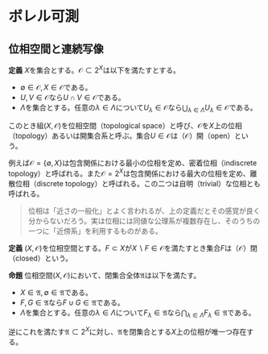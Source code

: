 
# ボレル可測




## 位相空間と連続写像

__定義__ $X$を集合とする。$\mathcal{O}\subset 2^{X}$は以下を満たすとする。

- $\emptyset\in\mathcal{O}, X\in\mathcal{O}$である。
- $U, V\in\mathcal{O}$なら$U\cap V\in\mathcal{O}$である。
- $\Lambda$を集合とする。任意の$\lambda\in\Lambda$について$U_{\lambda}\in\mathcal{O}$なら$\bigcup_{\lambda\in\Lambda}U_{\lambda}\in\mathcal{O}$である。

このとき組$( X, \mathcal{O} )$を位相空間（topological space）と呼び、$\mathcal{O}$を$X$上の位相（topology）あるいは開集合系と呼ぶ。集合$U\in\mathcal{O}$は（$\mathcal{O}$）開（open）という。

例えば$\mathcal{O}=\lbrace \emptyset, X \rbrace$は包含関係における最小の位相を定め、密着位相（indiscrete topology）と呼ばれる。また$\mathcal{O}=2^{X}$は包含関係における最大の位相を定め、離散位相（discrete topology）と呼ばれる。この二つは自明（trivial）な位相とも呼ばれる。

> 位相は「近さの一般化」とよく言われるが、上の定義だとその感覚が良く分からないだろう。実は位相には同値な公理系が複数存在し、そのうちの一つに「近傍系」を利用するものがある。

__定義__ $( X, \mathcal{O} )$を位相空間とする。$F\subset X$が$X\backslash F\in\mathcal{O}$を満たすとき集合$F$は（$\mathcal{O}$）閉（closed）という。

__命題__ 位相空間$( X, \mathcal{O} )$において、閉集合全体$\mathfrak{A}$は以下を満たす。

- $X\in\mathfrak{A}, \emptyset\in\mathfrak{A}$である。
- $F, G\in\mathfrak{A}$なら$F\cup G\in\mathfrak{A}$である。
- $\Lambda$を集合とする。任意の$\lambda\in\Lambda$について$F_{\lambda}\in\mathfrak{A}$なら$\bigcap_{\lambda\in\Lambda}F_{\lambda}\in\mathfrak{A}$である。

逆にこれを満たす$\mathfrak{A}\subset 2^{X}$に対し、$\mathfrak{A}$を閉集合とする$X$上の位相が唯一つ存在する。

<!--
\begin{Def}{}{}
$( X, \mathcal{O} )$を位相空間、$A\subset X$とする。$x\in X$について以下を定める。
\begin{EnumCond}
\item ある開集合$U\in\mathcal{O}$が存在して$x\in U\subset A$が成り立つとき$x$は$A$の内点であるという。
$A$の内点全体を$A^{i}$あるいは$A^{\circ}$で表し、$A$の内部（interior）あるいは開核という。
\item$x$が$X\backslash A$の内点であるとき$x$は$A$の外点であるという。$A$の外点全体を$A^{e}$で表し、$A$の外部（exterior）という。
\item$x$が$A$の内点でも外点でもないとき$x$は$A$の境界点であるという。$A$の境界点全体を$A^{f}$で表し、$A$の境界（frontier）という。
\item 任意の開集合$U\in\mathcal{O}$について$x\in U$なら$U\cap A\neq\emptyset$が成り立つとき$x$は$A$の触点であるという。
$A$の触点全体を$\overline{A}$あるいは$A^{a}$で表し、$A$の閉包（closure）という。
\end{EnumCond}
\end{Def}

$A^{i}$は$A$に含まれる最大の開集合であり、$\overline{A}$は$A$を含む最小の閉集合である。

写像$i\colon A\mapsto A^{i}$を開核作用子、写像$k\colon A\mapsto\overline{A}$を閉包作用子という。

\begin{Exc}{}{}
位相空間$( X, \mathcal{O} )$において、開核作用子は$A, B\subset X$について以下を満たす。
\begin{EnumCond}
\item$i( X )=X$である。
\item$i( A )\subset A$である。
\item$i( A\cap B )=i( A )\cap i( B )$である。
\item$i( i( A ) )=i( A )$である。
\end{EnumCond}

逆にこれを満たす写像$i$に対し、$i( A )$を$A$の内部とする$X$上の位相が唯一つ存在する。
\end{Exc}

\begin{proof}
（ヒント）$\mathcal{O}:=\lbrace U : i( U )=U \rbrace$とすればよい。$\square$
\end{proof}

\begin{Exc}{クラトウスキイの公理系}{}
位相空間$( X, \mathcal{O} )$において、閉包作用子は$A, B\subset X$について以下を満たす。
\begin{EnumCond}
\item$k( \emptyset )=\emptyset$である。
\item$k( A )\supset A$である。
\item$k( A\cup B )=k( A )\cup k( B )$である。
\item$k( k( A ) )=k( A )$である。
\end{EnumCond}

逆にこれを満たす写像$k$に対し、$k( A )$を$A$の閉包とする$X$上の位相が唯一つ存在する。
\end{Exc}

\begin{proof}
（ヒント）$\mathcal{O}:=\lbrace U : k( X\backslash U )=X\backslash U \rbrace$とすればよい。$\square$
\end{proof}

\begin{Def}{}{}
$( X, \mathcal{O} )$を位相空間、$a\in X$とする。$N\subset X$が$a\in N^{i}$を満たすとき、$a$の近傍（neighborhood）であるという。
$a$の近傍全体を$\mathfrak{N}( a )$で表し、$a$の近傍系という。
\end{Def}

\begin{Exc}{ハウスドルフの公理系}{}
位相空間$( X, \mathcal{O} )$において、近傍系は$a\in X$について以下を満たす。
\begin{EnumCond}
\item$X\in\mathfrak{N}( a )$であり、$N\in\mathfrak{N}( a )$なら$a\in N$である。
\item$N, M\in\mathfrak{N}( a )$なら$N\cap M\in\mathfrak{N}( a )$である。
\item$N\in\mathfrak{N}( a )$であり、$N\subset M$なら$M\in\mathfrak{N}( a )$である。
\item$N\in\mathfrak{N}( a )$について、ある$M\in\mathfrak{N}( a )$が存在し、任意の$b\in M$について$N\in\mathfrak{N}( b )$が成り立つ。
\end{EnumCond}

逆にこれを満たす写像$a\mapsto\mathfrak{N}( a )$に対し、$\mathfrak{N}( a )$を$a$の近傍系とする$X$上の位相が唯一つ存在する。 
\end{Exc}

\begin{proof}
（ヒント）$\mathcal{O}:=\lbrace N : a\in N \Rightarrow N\in\mathfrak{N}( a ) \rbrace$とすればよい。$\square$
\end{proof}

次に連続写像を定義する。

\begin{Def}{}{}
$( X, \mathcal{O}_{X} ), ( Y, \mathcal{O}_{Y} )$を位相空間、$a\in X$とする。写像$f\colon X\rightarrow Y$が
\[ N\in\mathfrak{N}( f( a ) )\Rightarrow f^{-1}( N )\in\mathfrak{N}( a ) \]
を満たすとき、$f$は$a$において連続（continuous）であるという。
\end{Def}

\begin{Prop}{}{}
$( X, \mathcal{O}_{X} ), ( Y, \mathcal{O}_{Y} )$を位相空間とする。写像$f\colon X\rightarrow Y$に関して以下は同値である。
\begin{EnumEquiv}
\item 任意の$a\in X$において$f$は連続である。
\item$U\subset Y$が$\mathcal{O}_{Y}$-開集合なら$f^{-1}( U )\subset X$は$\mathcal{O}_{X}$-開集合である。
\item$F\subset Y$が$\mathcal{O}_{Y}$-閉集合なら$f^{-1}( F )\subset X$は$\mathcal{O}_{X}$-閉集合である。
\item 任意の$A\subset X$に対し$f( \overline{A} )\subset\overline{f( A )}$が成り立つ。
\end{EnumEquiv}
\end{Prop}

\begin{proof}
（証明）略。$\square$
\end{proof}

\begin{Def}{}{}
上の4条件の何れか（従って全て）を満たすとき、$f$は位相空間$( X, \mathcal{O}_{X} )$から$( Y, \mathcal{O}_{Y} )$への連続写像という。
\end{Def}

連続写像の合成は連続写像であり、恒等写像は連続写像である。故に位相空間と連続写像は圏の対象と射を定める。これを位相空間の圏といい圏$\mathbf{Top}$と記す。




\subsection{ボレル集合族}
\begin{Def}{}{}
位相空間$( X, \mathcal{O} )$に対し、位相により生成される$\sigma$-加法族$\sigma\lbrack \mathcal{O} \rbrack$をボレル集合族と呼ぶ。
特に$\sigma\lbrack \mathcal{O} \rbrack$-可測であることをボレル可測であるという。
\end{Def}

ボレル集合族は、位相が明らかな場合は$\mathscr{B}_{X}$や$\mathscr{B}( X )$などと記すこともある。

位相空間$( X, \mathcal{O}_{X} ), ( Y, \mathcal{O}_{Y} )$に対し、連続写像$f\colon X\rightarrow Y$は$\mathcal{O}_{Y}$-開集合を$\mathcal{O}_{X}$-開集合に引き戻す。
従って$f$は可測空間$( X, \sigma\lbrack \mathcal{O}_{X} \rbrack )$から$( Y, \sigma\lbrack \mathcal{O}_{Y} \rbrack )$への可測函数を定め、
更にこれは圏$\mathbf{Top}$から圏$\mathbf{meas}$への函手を定める。この函手をボレル函手と呼ぶことにする。

位相も$\sigma$-加法族と同様に、直接指定されて表されるという状況はあまり多くなく、大抵は基本となる集合族が位相を「生成」していると考える。「生成」の方法はいくつかあるが、ここでは開基というものを紹介しよう。

\begin{Def}{}{}
$( X, \mathcal{O} )$を位相空間、$\mathcal{B}\subset\mathcal{O}$とする。
任意の開集合$U\in\mathcal{O}$に対し、ある$\mathcal{B}_{0}\subset\mathcal{B}$が存在して$U=\cup\mathcal{B}_{0}$と表せるとき、
$\mathcal{B}$は位相$\mathcal{O}$の開基（open basis）であるという。
\end{Def}

言い換えれば、任意の開集合$U\in\mathcal{O}$及び$x\in U$に対し、適当な$B\in\mathcal{B}$を取れば$x\in B\subset U$が成り立つようにできる。

\begin{Rem}{}{}
集合族$\mathfrak{A}\subset 2^{X}$について$\mathfrak{A}$が空でないときは
\begin{align*}
\cup\mathfrak{A}&=\bigcup_{A\in\mathfrak{A}}A,& \cap\mathfrak{A}&=\bigcap_{A\in\mathfrak{A}}A
\end{align*}
と定め、
\begin{align*}
\cup\emptyset&=\emptyset, & \cap\emptyset&=X
\end{align*}
と定める。
\end{Rem}

通常の位相を持ったユークリッド空間$\mathbb{R}$の開基としては、例えば開区間全体がある。当然開集合全体も開基であり、位相については様々な開基を考えることが出来る。しかし、開基が定める位相は次の命題より一意的である。

\begin{Prop}{}{}
$X$を集合、$\mathcal{B}\subset 2^{X}$とする。次は同値である。
\begin{EnumEquiv}
\item$\mathcal{B}$はある位相の開基である。
\item 次の2条件を満たす。
	\begin{EnumCond}
 	\item$X=\cup\mathcal{B}$である。
	\item$B_{1}, B_{2}\in\mathcal{B}$及び$x\in B_{1}\cap B_{2}$について、ある$B\in\mathcal{B}$が存在して$x\in B\subset B_{1}\cap B_{2}$を満たす。
	\end{EnumCond}
\end{EnumEquiv}

このとき$\mathcal{B}$を開基とする位相は一意的である。
\end{Prop}

\begin{proof}
（証明）位相$\mathcal{O}$が$\mathcal{B}$を開基とするなら、
\[ \mathcal{O}=\lbrace \cup\mathfrak{A} : \mathfrak{A}\subset\mathcal{B} \rbrace \]
という等式を満たさなければならない。一意性はこれより明らか。また下の2条件を満たすとき、この等式で定めた$\mathcal{O}$は位相を定め、$\mathcal{B}$はその開基となる。上から下も簡単。$\square$
\end{proof}

さて位相空間$( X, \mathcal{O} )$の開基$\mathcal{B}$について考えるとき、当然問題となってくるのは、
開基により生成される$\sigma$-加法族$\sigma\lbrack \mathcal{B} \rbrack$と、位相により生成される$\sigma$-加法族$\sigma\lbrack \mathcal{O} \rbrack$との関係である。
もちろん$\sigma\lbrack \mathcal{B} \rbrack\subset\sigma\lbrack \mathcal{O} \rbrack$は成り立つが、これは必ずしも一致するとは限らない。

\begin{Def}{}{}
$( X, \mathcal{O} )$を位相空間とする。位相$\mathcal{O}$が、高々可算個の開集合からなる開基を持つとき、第2可算公理を満たすという。
\end{Def}

\begin{Lem}{}{}
位相空間$( X, \mathcal{O} )$は第2可算公理を満たし、開基$\mathcal{B}$はその可算開基を含むとする。
このとき$\sigma\lbrack \mathcal{O} \rbrack=\sigma\lbrack \mathcal{B} \rbrack$が成り立つ。
\end{Lem}

\begin{proof}
（証明）開集合$U\in\mathcal{O}$について、$\mathcal{B}$は可算開基$\mathcal{B}^{\prime}$を含むので、
$\mathcal{B}^{\prime}_{0}\subset\mathcal{B}^{\prime}$を取り$U=\cup\mathcal{B}^{\prime}_{0}$と表せる。
このとき$O\in\sigma\lbrack \mathcal{B} \rbrack$を得るから、最小性より$\sigma\lbrack \mathcal{O} \rbrack\subset\sigma\lbrack \mathcal{B} \rbrack$が従う。$\square$
\end{proof}




\subsection{積位相空間とボレル集合族}
位相空間に対しても積を考えることが出来る。我々は可測空間において有限積しか今の所は考えていないので、位相空間においても同様に有限積のみを考えることにする。

\begin{Def}{}{}
$( X, \mathcal{O}_{X} ), ( Y, \mathcal{O}_{Y} )$を位相空間とする。
\[ \mathcal{O}_{X}\times\mathcal{O}_{Y}=\lbrace U\times V : U\in\mathcal{O}_{X}, V\in\mathcal{O}_{Y} \rbrace\subset 2^{X\times Y} \]
は開基の2条件を満たし、ある一意的な位相$\mathcal{O}\subset 2^{X\times Y}$の開基となる。
この位相を箱型積位相（box product topology）と呼び、$( X\times Y, \mathcal{O} )$を箱型積位相空間という。
\end{Def}

実は、任意の添え字を持つ位相空間の族について、その直積集合上に積位相と呼ばれる位相を定めることができ、これを積位相空間、あるいは単に積空間と呼ぶ。
このとき積空間と各成分への射影は普遍性を満たし、圏$\mathbf{Top}$における積対象となる。積空間の位相は一般的に箱型積位相とは異なるものだが、添え字集合が有限のときには一致する。
従って上で定めた箱型積位相空間$( X\times Y, \mathcal{O} )$は、積空間であり、$( X, \mathcal{O}_{X} )$と$( Y, \mathcal{O}_{Y} )$の積対象でもある。
これより、以下では「箱型」という用語は省略して述べる。

\begin{Prop}{}{}
$( X, \mathcal{O}_{X} ), ( Y, \mathcal{O}_{Y} )$を位相空間とする。
$\mathcal{B}_{X}, \mathcal{B}_{Y}$を$\mathcal{O}_{X}, \mathcal{O}_{Y}$の開基とすれば、$\mathcal{B}_{X}\times\mathcal{B}_{Y}$は積位相の開基となる。

特に$\mathcal{B}_{X}, \mathcal{B}_{Y}$が可算のとき、$\mathcal{B}_{X}\times\mathcal{B}_{Y}$も可算である。故に有限積は第2可算公理を保つ。
\end{Prop}

\begin{proof}
（証明）開基の2条件が成り立つことを示せば良い。$\square$
\end{proof}

位相空間$( X, \mathcal{O}_{X} ), ( Y, \mathcal{O}_{Y} )$について、$\mathcal{B}_{X}, \mathcal{B}_{Y}$をその開基、$( X\times Y, \mathcal{O} )$をその積空間とする。このとき
\[ \sigma\lbrack \mathcal{B}_{X}\times\mathcal{B}_{Y} \rbrack \subset \sigma\lbrack \mathcal{B}_{X}\times Y\cup X\times\mathcal{B}_{Y} \rbrack \subset \sigma\lbrack \mathcal{O}_{X}\times Y\cup X\times\mathcal{O}_{Y} \rbrack \subset \sigma\lbrack \mathcal{O} \rbrack \]
が成り立つ。ここで
\begin{align*}
\sigma\lbrack \mathcal{B}_{X} \rbrack\otimes\sigma\lbrack \mathcal{B}_{Y} \rbrack &:= \sigma\left\lbrack \sigma\lbrack \mathcal{B}_{X} \rbrack\times Y\cup X\times\sigma\lbrack \mathcal{B}_{Y} \rbrack \right\rbrack = \sigma\left\lbrack \sigma\lbrack \mathcal{B}_{X} \rbrack\times\sigma\lbrack \mathcal{B}_{Y} \rbrack \right\rbrack, \\
\sigma\lbrack \mathcal{O}_{X} \rbrack\otimes\sigma\lbrack \mathcal{O}_{Y} \rbrack &:= \sigma\left\lbrack \sigma\lbrack \mathcal{O}_{X} \rbrack\times Y\cup X\times\sigma\lbrack \mathcal{O}_{Y} \rbrack \right\rbrack = \sigma\left\lbrack \sigma\lbrack \mathcal{O}_{X} \rbrack\times\sigma\lbrack \mathcal{O}_{Y} \rbrack \right\rbrack
\end{align*}
が成り立つので、
\begin{align*}
\sigma\lbrack \mathcal{B}_{X}\times Y\cup X\times\mathcal{B}_{Y} \rbrack &\subset \sigma\lbrack \mathcal{B}_{X} \rbrack\otimes\sigma\lbrack \mathcal{B}_{Y} \rbrack, \\
\sigma\lbrack \mathcal{O}_{X}\times Y\cup X\times\mathcal{O}_{Y} \rbrack &\subset \sigma\lbrack \mathcal{O}_{X} \rbrack\otimes\sigma\lbrack \mathcal{O}_{Y} \rbrack
\end{align*}
も成り立つ。

ここで興味があるのは、これらの包含関係が「いつ」等号となるかという疑問である。この一つの答えを、我々は第2可算公理の文脈で得ることが出来る。

\begin{Thm}{}{}
位相空間$( X, \mathcal{O}_{X} ), ( Y, \mathcal{O}_{Y} )$は第2可算公理を満たし、$\mathcal{B}_{X}, \mathcal{B}_{Y}$はその可算開基とする。積位相を$\mathcal{O}$とすれば、
\[ \sigma\lbrack \mathcal{O} \rbrack=\sigma\lbrack \mathcal{B}_{X}\times\mathcal{B}_{Y} \rbrack=\sigma\lbrack \mathcal{B}_{X} \rbrack\otimes\sigma\lbrack \mathcal{B}_{Y} \rbrack=\sigma\lbrack \mathcal{O}_{X} \rbrack\otimes\sigma\lbrack \mathcal{O}_{Y} \rbrack \]
が成り立つ。
\end{Thm}

\begin{proof}
（証明）補題より$\sigma\lbrack \mathcal{B}_{X} \rbrack=\sigma\lbrack \mathcal{O}_{X} \rbrack, \sigma\lbrack \mathcal{B}_{Y} \rbrack=\sigma\lbrack \mathcal{O}_{Y} \rbrack$
及び$\sigma\lbrack \mathcal{B}_{X}\times\mathcal{B}_{Y} \rbrack = \sigma\lbrack \mathcal{O} \rbrack$が成り立つ。
従って上の議論から$\sigma\lbrack \mathcal{O} \rbrack\subset\sigma\lbrack \mathcal{O}_{X} \rbrack\otimes\sigma\lbrack \mathcal{O}_{Y} \rbrack$となるため、逆を示せば良い。

$f\colon X\times Y\rightarrow X, g\colon X\times Y\rightarrow Y$を射影とする。このとき積位相の定義より$f, g$は連続写像となるから、可測写像でもある。
従って普遍性より、唯一つの可測写像$h\colon ( X\times Y, \sigma\lbrack \mathcal{O} \rbrack )\rightarrow ( X\times Y, \sigma\lbrack \mathcal{O}_{X} \rbrack\otimes\sigma\lbrack \mathcal{O}_{Y} \rbrack )$が存在して、図式を可換にする。
このとき$h$は定め方より恒等写像となるが、可測性より$\sigma\lbrack \mathcal{O}_{X} \rbrack\otimes\sigma\lbrack \mathcal{O}_{Y} \rbrack \subset \sigma\lbrack \mathcal{O} \rbrack$を得る。$\square$
\end{proof}

定理の示すところは、可算開基を持つ位相空間について、積位相空間のボレル集合族は、ボレル集合族の積$\sigma$-加法族である、ということであり、
ボレル集合族の表記に倣えば$\mathscr{B}_{X\times Y}=\mathscr{B}_{X}\otimes\mathscr{B}_{Y}$が成り立つということを意味している。
この意味でボレル函手は有限積に関して自然に振舞うことが分かる。

\end{document}

-->